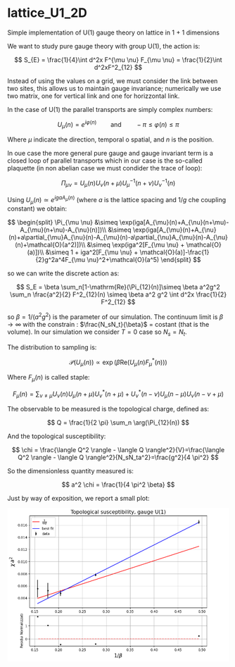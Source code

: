 # lattice_U1_2D

Simple implementation of U(1) gauge theory on lattice in 1 + 1 dimensions

We want to study pure gauge theory with group U(1), the action is:

$$
S_{E} = \frac{1}{4}\int d^2x F^{\mu \nu} F_{\mu \nu} = \frac{1}{2}\int d^2xF^2_{12}
$$

Instead of using the values on a grid, we must consider the link between two sites, this allows us to maintain gauge invariance; numerically we use two matrix, one for vertical link and one for horizzontal link.

In the case of U(1) the parallel transports are simply complex numbers:

$$
U_{\mu}(n) = e^{i \varphi(n)} \qquad \text{and} \qquad -\pi \leq \varphi(n) \leq \pi
$$

Where $\mu$ indicate the direction, temporal o spatial, and $n$ is the position. 

In oue case the more general pure gauge and gauge invariant term is a closed loop of parallel transports which in our case is the so-called plaquette (in non abelian case we must condider the trace of loop):

$$
\Pi_{\mu \nu}=U_{\mu}(n)U_{\nu}(n+\mu)U_{\mu}^{-1}(n+\nu)U_{\nu}^{-1}(n)
$$

Using $U_{\mu}(n) \simeq e^{igaA_{\mu}(n)}$ (where $a$ is the lattice spacing and $1/g$ che coupling constant) we obtain:

$$
\begin{split}
\Pi_{\mu \nu} &\simeq \exp(iga[A_{\mu}(n)+A_{\nu}(n+\mu)-A_{\mu}(n+\nu)-A_{\nu}(n)])\\
&\simeq \exp(iga[A_{\mu}(n)+A_{\nu}(n)+a\partial_{\mu}A_{\nu}(n)-A_{\mu}(n)-a\partial_{\nu}A_{\mu}(n)-A_{\nu}(n)+\mathcal{O}(a^2)])\\
&\simeq \exp(iga^2[F_{\mu \nu} + \mathcal{O}(a)])\\
&\simeq 1 + iga^2[F_{\mu \nu} + \mathcal{O}(a)]-\frac{1}{2}g^2a^4F_{\mu \nu}^2+\mathcal{O}(a^5)
\end{split}
$$

so we can write the discrete action as:

$$
S_E = \beta \sum_n[1-\mathrm{Re}(\Pi_{12}(n)]\simeq \beta a^2g^2 \sum_n \frac{a^2}{2} F^2_{12}(n) \simeq \beta a^2 g^2 \int d^2x \frac{1}{2} F^2_{12}
$$

so $\beta = 1/(a^2g^2)$ is the parameter of our simulation. The continuum limit is $\beta \to \infty$ with the constrain : $\frac{N_sN_t}{\beta}$ = costant (that is the volume). In our simulation we consider $T=0$ case so $N_s = N_t$.

The distribution to sampling is:

$$
\mathcal{P}(U_{\mu}(n)) \propto \exp(\beta \mathrm{Re}(U_{\mu}(n) F^*_{\mu}(n)))
$$

Where $F_{\mu}(n)$ is called staple:

```math
F_{\mu}(n) = \sum_{\nu \neq \mu} U_{\nu}(n)U_{\mu}(n+\mu)U^*_{\nu}(n+\mu)+U^*_{\nu}(n-\nu)U_{\mu}(n-\mu)U_{\nu}(n-\nu+\mu)
```


The observable to be measured is the topological charge, defined as:

$$
Q = \frac{1}{2 \pi} \sum_n \arg(\Pi_{12}(n))
$$

And the topological susceptibility:

$$
\chi = \frac{\langle Q^2 \rangle - \langle Q \rangle^2}{V}=\frac{\langle Q^2 \rangle - \langle Q \rangle^2}{N_sN_ta^2}=\frac{g^2}{4 \pi^2}
$$

So the dimensionless quantity measured is:

$$
a^2 \chi = \frac{1}{4 \pi^2 \beta}
$$

Just by way of exposition, we report a small plot:



![](lim_cont.png)
